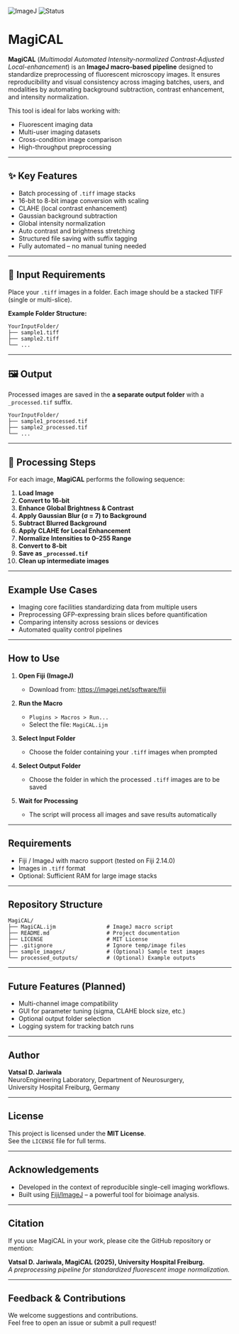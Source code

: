 
![ImageJ](https://img.shields.io/badge/ImageJ-Macro-blue)
![Status](https://img.shields.io/badge/status-Prototype--Stable-yellow)

# MagiCAL

**MagiCAL** (*Multimodal Automated Intensity-normalized Contrast-Adjusted Local-enhancement*) is an **ImageJ macro-based pipeline** designed to standardize preprocessing of fluorescent microscopy images. It ensures reproducibility and visual consistency across imaging batches, users, and modalities by automating background subtraction, contrast enhancement, and intensity normalization.

This tool is ideal for labs working with:
- Fluorescent imaging data
- Multi-user imaging datasets
- Cross-condition image comparison
- High-throughput preprocessing

---

## ✨ Key Features

- Batch processing of `.tiff` image stacks
- 16-bit to 8-bit image conversion with scaling
- CLAHE (local contrast enhancement)
- Gaussian background subtraction
- Global intensity normalization
- Auto contrast and brightness stretching
- Structured file saving with suffix tagging
- Fully automated – no manual tuning needed

---

## 📁 Input Requirements

Place your `.tiff` images in a folder. Each image should be a stacked TIFF (single or multi-slice).

**Example Folder Structure:**
```plaintext
YourInputFolder/
├── sample1.tiff
├── sample2.tiff
└── ...
```

---

## 🖼️ Output

Processed images are saved in the **a separate output folder** with a `_processed.tif` suffix.

```plaintext
YourInputFolder/
├── sample1_processed.tif
├── sample2_processed.tif
└── ...
```

---

## 🔁 Processing Steps

For each image, **MagiCAL** performs the following sequence:

1. **Load Image**
2. **Convert to 16-bit**
3. **Enhance Global Brightness & Contrast**
4. **Apply Gaussian Blur (σ = 7) to Background**
5. **Subtract Blurred Background**
6. **Apply CLAHE for Local Enhancement**
7. **Normalize Intensities to 0–255 Range**
8. **Convert to 8-bit**
9. **Save as `_processed.tif`**
10. **Clean up intermediate images**

---

##  Example Use Cases

- Imaging core facilities standardizing data from multiple users
- Preprocessing GFP-expressing brain slices before quantification
- Comparing intensity across sessions or devices
- Automated quality control pipelines

---

##  How to Use

1. **Open Fiji (ImageJ)**
   - Download from: https://imagej.net/software/fiji

2. **Run the Macro**
   - `Plugins > Macros > Run...`
   - Select the file: `MagiCAL.ijm`

3. **Select Input Folder**
   - Choose the folder containing your `.tiff` images when prompted
  
4. **Select Output Folder**
   - Choose the folder in which the processed `.tiff` images are to be saved

5. **Wait for Processing**
   - The script will process all images and save results automatically

---

##  Requirements

- Fiji / ImageJ with macro support (tested on Fiji 2.14.0)
- Images in `.tiff` format
- Optional: Sufficient RAM for large image stacks

---

##  Repository Structure

```plaintext
MagiCAL/
├── MagiCAL.ijm                # ImageJ macro script
├── README.md                  # Project documentation
├── LICENSE                    # MIT License
├── .gitignore                 # Ignore temp/image files
├── sample_images/             # (Optional) Sample test images
└── processed_outputs/         # (Optional) Example outputs
```

---

##  Future Features (Planned)

- Multi-channel image compatibility
- GUI for parameter tuning (sigma, CLAHE block size, etc.)
- Optional output folder selection
- Logging system for tracking batch runs

---

##  Author

**Vatsal D. Jariwala**  
NeuroEngineering Laboratory, 
Department of Neurosurgery,  
University Hospital Freiburg, Germany

---

##  License

This project is licensed under the **MIT License**.  
See the `LICENSE` file for full terms.

---

##  Acknowledgements

- Developed in the context of reproducible single-cell imaging workflows.
- Built using [Fiji/ImageJ](https://imagej.net/) – a powerful tool for bioimage analysis.

---

##  Citation

If you use MagiCAL in your work, please cite the GitHub repository or mention:

**Vatsal D. Jariwala, MagiCAL (2025), University Hospital Freiburg.**  
*A preprocessing pipeline for standardized fluorescent image normalization.*  

---

##  Feedback & Contributions

We welcome suggestions and contributions.  
Feel free to open an issue or submit a pull request!
